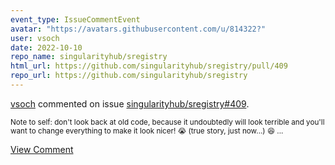 ```yaml
---
event_type: IssueCommentEvent
avatar: "https://avatars.githubusercontent.com/u/814322?"
user: vsoch
date: 2022-10-10
repo_name: singularityhub/sregistry
html_url: https://github.com/singularityhub/sregistry/pull/409
repo_url: https://github.com/singularityhub/sregistry
---
```


<a href='https://github.com/vsoch' target='_blank'>vsoch</a> commented on issue <a href='https://github.com/singularityhub/sregistry/pull/409' target='_blank'>singularityhub/sregistry#409</a>.

<small>Note to self: don't look back at old code, because it undoubtedly will look terrible and you'll want to change everything to make it look nicer! :sob: (true story, just now...) :laughing: ...</small>

<a href='https://github.com/singularityhub/sregistry/pull/409' target='_blank'>View Comment</a>